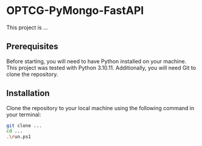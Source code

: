 # OPTCG-PyMongo-FastAPI

This project is ...

## Prerequisites

Before starting, you will need to have Python installed on your machine. This project was tested with Python 3.10.11. Additionally, you will need Git to clone the repository.

## Installation

Clone the repository to your local machine using the following command in your terminal:

```bash
git clone ...
cd ...
.\run.ps1